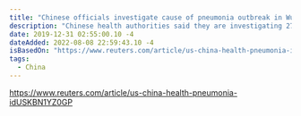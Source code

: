 ```yaml
---
title: "Chinese officials investigate cause of pneumonia outbreak in Wuhan"
description: "Chinese health authorities said they are investigating 27 cases of viral pneumonia in the central city of Wuhan, after rumors on social media suggested the outbreak could be linked to Severe Acute Respiratory Syndrome (SARS)."
date: 2019-12-31 02:55:00.10 -4
dateAdded: 2022-08-08 22:59:43.10 -4
isBasedOn: "https://www.reuters.com/article/us-china-health-pneumonia-idUSKBN1YZ0GP"
tags:
  - China
---
```


https://www.reuters.com/article/us-china-health-pneumonia-idUSKBN1YZ0GP
